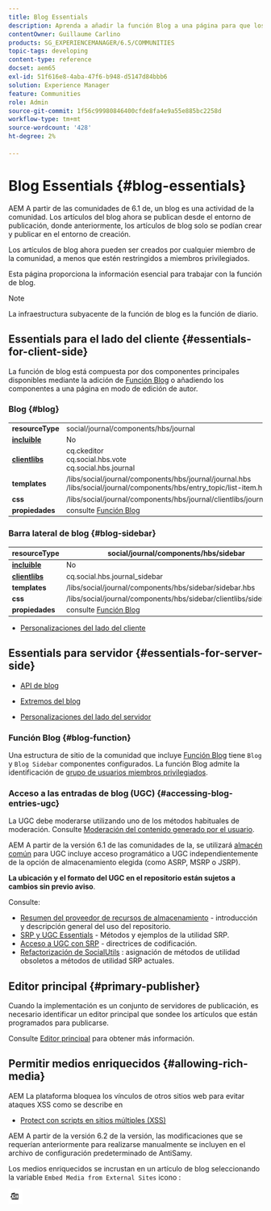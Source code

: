 ```yaml
---
title: Blog Essentials
description: Aprenda a añadir la función Blog a una página para que los miembros de la comunidad que inicien sesión puedan publicar artículos de blog.
contentOwner: Guillaume Carlino
products: SG_EXPERIENCEMANAGER/6.5/COMMUNITIES
topic-tags: developing
content-type: reference
docset: aem65
exl-id: 51f616e8-4aba-47f6-b948-d5147d84bbb6
solution: Experience Manager
feature: Communities
role: Admin
source-git-commit: 1f56c99980846400cfde8fa4e9a55e885bc2258d
workflow-type: tm+mt
source-wordcount: '428'
ht-degree: 2%

---
```


# Blog Essentials {#blog-essentials}

AEM A partir de las comunidades de 6.1 de, un blog es una actividad de la comunidad. Los artículos del blog ahora se publican desde el entorno de publicación, donde anteriormente, los artículos de blog solo se podían crear y publicar en el entorno de creación.

Los artículos de blog ahora pueden ser creados por cualquier miembro de la comunidad, a menos que estén restringidos a miembros privilegiados.

Esta página proporciona la información esencial para trabajar con la función de blog.

>[!NOTE]
>
>La infraestructura subyacente de la función de blog es la función de diario.

## Essentials para el lado del cliente {#essentials-for-client-side}

La función de blog está compuesta por dos componentes principales disponibles mediante la adición de [Función Blog](/help/communities/functions.md#blog-function) o añadiendo los componentes a una página en modo de edición de autor.

### Blog {#blog}

<table>
 <tbody>
  <tr>
   <td> <strong>resourceType</strong></td>
   <td>social/journal/components/hbs/journal</td>
  </tr>
  <tr>
   <td> <a href="/help/communities/scf.md#add-or-include-a-communities-component"><strong>incluible</strong></a></td>
   <td>No</td>
  </tr>
  <tr>
   <td> <a href="/help/communities/clientlibs.md"><strong>clientlibs</strong></a></td>
   <td>cq.ckeditor<br /> cq.social.hbs.vote<br /> cq.social.hbs.journal</td>
  </tr>
  <tr>
   <td> <strong>templates</strong></td>
   <td> /libs/social/journal/components/hbs/journal/journal.hbs<br /> /libs/social/journal/components/hbs/entry_topic/list-item.hbs</td>
  </tr>
  <tr>
   <td> <strong>css</strong></td>
   <td> /libs/social/journal/components/hbs/journal/clientlibs/journal.css</td>
  </tr>
  <tr>
   <td><strong> propiedades</strong></td>
   <td>consulte <a href="/help/communities/blog-feature.md">Función Blog</a></td>
  </tr>
 </tbody>
</table>

### Barra lateral de blog {#blog-sidebar}

| **resourceType** | social/journal/components/hbs/sidebar |
|---|---|
| [**incluible**](/help/communities/scf.md#add-or-include-a-communities-component) | No |
| [**clientlibs**](/help/communities/clientlibs.md) | cq.social.hbs.journal_sidebar |
| **templates** | /libs/social/journal/components/hbs/sidebar/sidebar.hbs |
| **css** | /libs/social/journal/components/hbs/sidebar/clientlibs/sidebar.css |
| **propiedades** | consulte [Función Blog](/help/communities/blog-feature.md) |

* [Personalizaciones del lado del cliente](/help/communities/client-customize.md)

## Essentials para servidor {#essentials-for-server-side}

* [API de blog](https://developer.adobe.com/experience-manager/reference-materials/6-5/javadoc/com/adobe/cq/social/journal/client/api/package-summary.html)

* [Extremos del blog](https://developer.adobe.com/experience-manager/reference-materials/6-5/javadoc/com/adobe/cq/social/journal/client/endpoints/package-summary.html)

* [Personalizaciones del lado del servidor](/help/communities/server-customize.md)

### Función Blog {#blog-function}

Una estructura de sitio de la comunidad que incluye [Función Blog](/help/communities/functions.md#blog-function) tiene `Blog` y `Blog Sidebar` componentes configurados. La función Blog admite la identificación de [grupo de usuarios miembros privilegiados](/help/communities/users.md#privileged-members-group).

### Acceso a las entradas de blog (UGC) {#accessing-blog-entries-ugc}

La UGC debe moderarse utilizando uno de los métodos habituales de moderación.
Consulte [Moderación del contenido generado por el usuario](/help/communities/moderate-ugc.md).

AEM A partir de la versión 6.1 de las comunidades de la, se utilizará [almacén común](/help/communities/working-with-srp.md) para UGC incluye acceso programático a UGC independientemente de la opción de almacenamiento elegida (como ASRP, MSRP o JSRP).

**La ubicación y el formato del UGC en el repositorio están sujetos a cambios sin previo aviso**.

Consulte:

* [Resumen del proveedor de recursos de almacenamiento](/help/communities/srp.md) - introducción y descripción general del uso del repositorio.
* [SRP y UGC Essentials](/help/communities/srp-and-ugc.md) - Métodos y ejemplos de la utilidad SRP.
* [Acceso a UGC con SRP](/help/communities/accessing-ugc-with-srp.md) - directrices de codificación.
* [Refactorización de SocialUtils](/help/communities/socialutils.md) : asignación de métodos de utilidad obsoletos a métodos de utilidad SRP actuales.

## Editor principal {#primary-publisher}

Cuando la implementación es un conjunto de servidores de publicación, es necesario identificar un editor principal que sondee los artículos que están programados para publicarse.

Consulte [Editor principal](/help/communities/deploy-communities.md#primary-publisher) para obtener más información.

## Permitir medios enriquecidos {#allowing-rich-media}

AEM La plataforma bloquea los vínculos de otros sitios web para evitar ataques XSS como se describe en

* [Protect con scripts en sitios múltiples (XSS)](/help/sites-developing/security.md#protect-against-cross-site-scripting-xss)

AEM A partir de la versión 6.2 de la versión, las modificaciones que se requerían anteriormente para realizarse manualmente se incluyen en el archivo de configuración predeterminado de AntiSamy.

Los medios enriquecidos se incrustan en un artículo de blog seleccionando la variable `Embed Media from External Sites` icono :

![medios](assets/media-icon.png)
